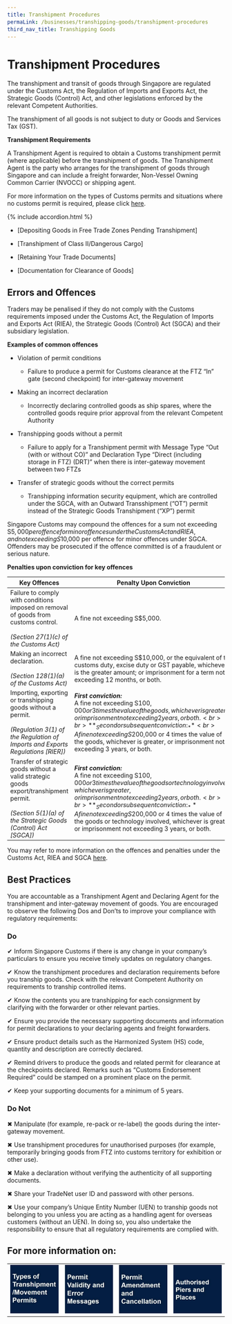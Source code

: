 ```yaml
---
title: Transhipment Procedures
permaLink: /businesses/transhipping-goods/transhipment-procedures
third_nav_title: Transhipping Goods
---
```



# Transhipment Procedures

The transhipment and transit of goods through Singapore are regulated under the Customs Act, the Regulation of Imports and Exports Act, the Strategic Goods (Control) Act, and other legislations enforced by the relevant Competent Authorities.

The transhipment of all goods is not subject to duty or Goods and Services Tax (GST).

**Transhipment Requirements**

A Transhipment Agent is required to obtain a Customs transhipment permit (where applicable) before the transhipment of goods. The Transhipment Agent is the party who arranges for the transhipment of goods through Singapore and can include a freight forwarder, Non-Vessel Owning Common Carrier (NVOCC) or shipping agent.

For more information on the types of Customs permits and situations where no customs permit is required, please click [here](https://singapore-customs-staging.netlify.app/businesses/03c1-types-of-transhipment-permits).

{% include accordion.html %}

-   [Depositing Goods in Free Trade Zones Pending Transhipment]
    
-   [Transhipment of Class II/Dangerous Cargo]
    
-   [Retaining Your Trade Documents]
    
-   [Documentation for Clearance of Goods]

## Errors and Offences

Traders may be penalised if they do not comply with the Customs requirements imposed under the Customs Act, the Regulation of Imports and Exports Act (RIEA), the Strategic Goods (Control) Act (SGCA) and their subsidiary legislation.

 **Examples of common offences**

-   Violation of permit conditions
    -   Failure to produce a permit for Customs clearance at the FTZ “In” gate (second checkpoint) for inter-gateway movement

-   Making an incorrect declaration
    -   Incorrectly declaring controlled goods as ship spares, where the controlled goods require prior approval from the relevant Competent Authority

-   Transhipping goods without a permit
    -   Failure to apply for a Transhipment permit with Message Type “Out (with or without CO)” and Declaration Type “Direct (including storage in FTZ) (DRT)” when there is inter-gateway movement between two FTZs

-   Transfer of strategic goods without the correct permits
    -   Transhipping information security equipment, which are controlled under the SGCA, with an Outward Transshipment (“OT”) permit instead of the Strategic Goods Transhipment (“XP”) permit

Singapore Customs may compound the offences for a sum not exceeding S$5,000 per offence for minor offences under the Customs Act and RIEA, and not exceeding S$10,000 per offence for minor offences under SGCA. Offenders may be prosecuted if the offence committed is of a fraudulent or serious nature.
    
**Penalties upon conviction for key offences**

| Key Offences | Penalty Upon Conviction | 
|--|--|
| Failure to comply with conditions imposed on removal of goods from customs control. <br><br> _(Section 27(1)(c) of the Customs Act)_ | A fine not exceeding S$5,000. |
| Making an incorrect declaration. <br><br> _(Section 128(1)(a) of the Customs Act)_ | A fine not exceeding S$10,000, or the equivalent of the customs duty, excise duty or GST payable, whichever is the greater amount; or imprisonment for a term not exceeding 12 months, or both. |
| Importing, exporting or transhipping goods without a permit. <br><br> _(Regulation 3(1) of the Regulation of Imports and Exports Regulations [RIER])_ | **_First conviction:_** <br> A fine not exceeding S$100,000 or 3 times the value of the goods, whichever is greater, or imprisonment not exceeding 2 years, or both. <br><br> **_Second or subsequent conviction:_** <br> A fine not exceeding S$200,000 or 4 times the value of the goods, whichever is greater, or imprisonment not exceeding 3 years, or both.|
| Transfer of strategic goods without a valid strategic goods export/transhipment permit. <br><br>_(Section 5(1)(a) of the Strategic Goods (Control) Act [SGCA])_ | **_First conviction:_** <br>A fine not exceeding S$100,000 or 3 times the value of the goods or technology involved, whichever is greater, or imprisonment not exceeding 2 years, or both. <br><br> **_Second or subsequent conviction:_** A fine not exceeding S$200,000 or 4 times the value of the goods or technology involved, whichever is greater, or imprisonment not exceeding 3 years, or both.

You may refer to more information on the offences and penalties under the Customs Act, RIEA and SGCA  [here](https://singapore-customs-staging.netlify.app/about-us/acts-and-subsidiary-legislation/customs-act).
    

## Best Practices

You are accountable as a Transhipment Agent and Declaring Agent for the transhipment and inter-gateway movement of goods. You are encouraged to observe the following Dos and Don’ts to improve your compliance with regulatory requirements:


### Do 
✔ Inform Singapore Customs if there is any change in your company’s particulars to ensure you receive timely updates on regulatory changes.

✔ Know the transhipment procedures and declaration requirements before you tranship goods. Check with the relevant Competent Authority on requirements to tranship controlled items.

✔ Know the contents you are transhipping for each consignment by clarifying with the forwarder or other relevant parties.

✔ Ensure you provide the necessary supporting documents and information for permit declarations to your declaring agents and freight forwarders.

✔ Ensure product details such as the Harmonized System (HS) code, quantity and description are correctly declared.

✔ Remind drivers to produce the goods and related permit for clearance at the checkpoints declared. Remarks such as “Customs Endorsement Required” could be stamped on a prominent place on the permit.

✔ Keep your supporting documents for a minimum of 5 years.

### Do Not
✖ Manipulate (for example, re-pack or re-label) the goods during the inter-gateway movement.

✖ Use transhipment procedures for unauthorised purposes (for example, temporarily bringing goods from FTZ into customs territory for exhibition or other use).

✖ Make a declaration without verifying the authenticity of all supporting documents.

✖ Share your TradeNet user ID and password with other persons.

✖ Use your company’s Unique Entity Number (UEN) to tranship goods not belonging to you unless you are acting as a handling agent for overseas customers (without an UEN). In doing so, you also undertake the responsibility to ensure that all regulatory requirements are complied with.
  
## For more information on: 
 
|  |  |  |  | 
|--|--|--| -- | 
|[ ![](/images/t4.jpg)](/businesses/transhipping-goods/transhipment-procedures/types-of-transhipment-permits) |[![](/images/t3.jpg)](/businesses/transhipping-goods/transhipment-procedures/permit-validity-and-error-messages) | [![](/images/t2.jpg)](/businesses/transhipping-goods/transhipment-procedures/permit-amendments-and-cancellation) | [ ![](/images/t1.jpg)](https://singapore-customs-staging.netlify.app/businesses/exporting-goods/export-procedures/authorised-piers-and-places) | 

